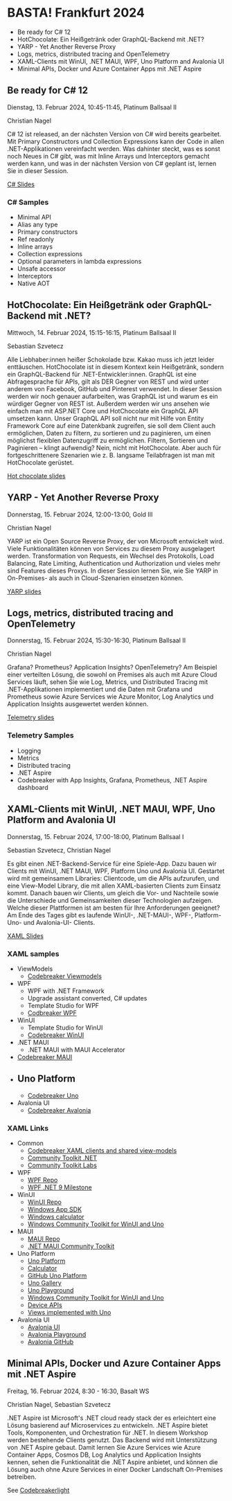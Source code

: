 # BASTA! Frankfurt 2024

* Be ready for C# 12
* HotChocolate: Ein Heißgetränk oder GraphQL-Backend mit .NET?
* YARP - Yet Another Reverse Proxy
* Logs, metrics, distributed tracing and OpenTelemetry
* XAML-Clients mit WinUI, .NET MAUI, WPF, Uno Platform and Avalonia UI
* Minimal APIs, Docker und Azure Container Apps mit .NET Aspire 

## Be ready for C# 12

Dienstag, 13. Februar 2024, 10:45-11:45, Platinum Ballsaal II

Christian Nagel

C# 12 ist released, an der nächsten Version von C# wird bereits gearbeitet. Mit Primary Constructors und Collection Expressions kann der Code in allen .NET-Applikationen vereinfacht werden. Was dahinter steckt, was es sonst noch Neues in C# gibt, was mit Inline Arrays und Interceptors gemacht werden kann, und was in der nächsten Version von C# geplant ist, lernen Sie in dieser Session.

[C# Slides](slides/csharp12.pdf)

### C# Samples

- Minimal API
- Alias any type
- Primary constructors
- Ref readonly
- Inline arrays
- Collection expressions
- Optional parameters in lambda expressions
- Unsafe accessor
- Interceptors
- Native AOT

## HotChocolate: Ein Heißgetränk oder GraphQL-Backend mit .NET?

Mittwoch, 14. Februar 2024, 15:15-16:15, Platinum Ballsaal II

Sebastian Szvetecz

Alle Liebhaber:innen heißer Schokolade bzw. Kakao muss ich jetzt leider enttäuschen. HotChocolate ist in diesem Kontext kein Heißgetränk, sondern ein GraphQL-Backend für .NET-Entwickler:innen. GraphQL ist eine Abfragesprache für APIs, gilt als DER Gegner von REST und wird unter anderem von Facebook, GitHub und Pinterest verwendet. In dieser Session werden wir noch genauer aufarbeiten, was GraphQL ist und warum es ein würdiger Gegner von REST ist. Außerdem werden wir uns ansehen wie einfach man mit ASP.NET Core und HotChocolate ein GraphQL API umsetzen kann. Unser GraphQL API soll nicht nur mit Hilfe von Entity Framework Core auf eine Datenkbank zugreifen, sie soll dem Client auch ermöglichen, Daten zu filtern, zu sortieren und zu paginieren, um einen möglichst flexiblen Datenzugriff zu ermöglichen. Filtern, Sortieren und Paginieren – klingt aufwendig? Nein, nicht mit HotChocolate. Aber auch für fortgeschrittenere Szenarien wie z. B. langsame Teilabfragen ist man mit HotChocolate gerüstet.

[Hot chocolate slides](slides/hotchocolate.pdf)

## YARP - Yet Another Reverse Proxy

Donnerstag, 15. Februar 2024, 12:00-13:00, Gold III

Christian Nagel

YARP ist ein Open Source Reverse Proxy, der von Microsoft entwickelt wird. Viele Funktionalitäten können von Services zu diesem Proxy ausgelagert werden. Transformation von Requests, ein Wechsel des Protokolls, Load Balancing, Rate Limiting, Authentication und Authorization und vieles mehr sind Features dieses Proxys. In dieser Session lernen Sie, wie Sie YARP in On-Premises- als auch in Cloud-Szenarien einsetzen können.

[YARP slides](slides/yarp.pdf)

## Logs, metrics, distributed tracing and OpenTelemetry

Donnerstag, 15. Februar 2024, 15:30-16:30, Platinum Ballsaal II

Christian Nagel

Grafana? Prometheus? Application Insights? OpenTelemetry? Am Beispiel einer verteilten Lösung, die sowohl on Premises als auch mit Azure Cloud Services läuft, sehen Sie wie Log, Metrics, und Distributed Tracing mit .NET-Applikationen implementiert und die Daten mit Grafana und Prometheus sowie Azure Services wie Azure Monitor, Log Analytics und Application Insights ausgewertet werden können.

[Telemetry slides](slides/telemetry.pdf)

### Telemetry Samples

- Logging
- Metrics
- Distributed tracing
- .NET Aspire
- Codebreaker with App Insights, Grafana, Prometheus, .NET Aspire dashboard

## XAML-Clients mit WinUI, .NET MAUI, WPF, Uno Platform and Avalonia UI

Donnerstag, 15. Februar 2024, 17:00-18:00, Platinum Ballsaal I

Sebastian Szvetecz, Christian Nagel

Es gibt einen .NET-Backend-Service für eine Spiele-App. Dazu bauen wir Clients mit WinUI, .NET MAUI, WPF, Platform Uno und Avalonia UI. Gestartet wird mit gemeinsamem Libraries: Clientcode, um die APIs aufzurufen, und eine View-Model Library, die mit allen XAML-basierten Clients zum Einsatz kommt. Danach bauen wir Clients, um gleich die Vor- und Nachteile sowie die Unterschiede und Gemeinsamkeiten dieser Technologien aufzeigen. Welche dieser Plattformen ist am besten für Ihre Anforderungen geeignet? Am Ende des Tages gibt es laufende WinUI-, .NET-MAUI-, WPF-, Platform-Uno- und Avalonia-UI- Clients.

[XAML Slides](slides/xaml.pdf)

### XAML samples

- ViewModels
  - [Codebreaker Viewmodels](https://github.com/CodebreakerApp/Codebreaker.Xaml/tree/main/src/Codebreaker.ViewModels)
- WPF
  - WPF with .NET Framework
  - Upgrade assistant converted, C# updates
  - Template Studio for WPF
  - [Codbreaker WPF](https://github.com/CodebreakerApp/Codebreaker.Xaml/tree/main/src/Codebreaker.WPF)
- WinUI
  - Template Studio for WinUI
  - [Codebreaker WinUI](https://github.com/CodebreakerApp/Codebreaker.Xaml/tree/main/src/Codebreaker.WinUI)
- .NET MAUI
  - .NET MAUI with MAUI Accelerator
 - [Codebreaker MAUI](https://github.com/CodebreakerApp/Codebreaker.Xaml/tree/main/src/Codebreaker.MAUI)
- Uno Platform
  - 
  - [Codebreaker Uno](https://github.com/CodebreakerApp/Codebreaker.Xaml/tree/main/src/Codebreaker.Uno)
- Avalonia UI
  - [Codebreaker Avalonia](https://github.com/CodebreakerApp/Codebreaker.Xaml/tree/main/src/Codebreaker.Avalonia)

### XAML Links

- Common
  - [Codebreaker XAML clients and shared view-models](https://github.com/CodebreakerApp/Codebreaker.Xaml)
  - [Community Toolkit .NET](https://github.com/CommunityToolkit/dotnet)
  - [Community Toolkit Labs](https://toolkitlabs.dev/)
- WPF
  - [WPF Repo](https://github.com/dotnet/wpf)
  - [WPF .NET 9 Milestone](https://github.com/dotnet/wpf/milestone/38)
- WinUI
  - [WinUI Repo](https://github.com/microsoft/microsoft-ui-xaml)
  - [Windows App SDK](https://github.com/microsoft/WindowsAppSDK)
  - [Windows calculator](https://github.com/microsoft/calculator)
  - [Windows Community Toolkit for WinUI and Uno](https://github.com/CommunityToolkit/Windows)
- MAUI
  - [MAUI Repo](https://github.com/dotnet/maui)
  - [.NET MAUI Community Toolkit](https://github.com/CommunityToolkit/Maui)
- Uno Platform
  - [Uno Platform](https://platform.uno/)
  - [Calculator](https://platform.uno/uno-calculator/)
  - [GitHub Uno Platform](https://github.com/unoplatform/uno)
  - [Uno Gallery](https://gallery.platform.uno/)
  - [Uno Playground](https://playground.platform.uno)
  - [Windows Community Toolkit for WinUI and Uno](https://github.com/CommunityToolkit/Windows)
  - [Device APIs](https://aka.platform.uno/demo-unexpected-apis)
  - [Views implemented with Uno](https://platform.uno/docs/articles/implemented-views.html)
- Avalonia UI 
  - [Avalonia UI](https://www.avaloniaui.net/)
  - [Avalonia Playground](https://play.avaloniaui.net/)
  - [Avalonia GitHub](https://github.com/AvaloniaUI/Avalonia)

## Minimal APIs, Docker und Azure Container Apps mit .NET Aspire

Freitag, 16. Februar 2024, 8:30 - 16:30, Basalt WS

Christian Nagel, Sebastian Szvetecz

.NET Aspire ist Microsoft's .NET cloud ready stack der es erleichtert eine Lösung basierend auf Microservices zu entwickeln. .NET Aspire bietet Tools, Komponenten, und Orchestration für .NET. In diesem Workshop werden bestehende Clients genutzt. Das Backend wird mit Unterstützung von .NET Aspire gebaut. Damit lernen Sie Azure Services wie Azure Container Apps, Cosmos DB, Log Analytics und Application Insights kennen, sehen die Funktionalität die .NET Aspire anbietet, und können die Lösung auch ohne Azure Services in einer Docker Landschaft On-Premises betreiben.

See [Codebreakerlight](https://github.com/codebreakerapp/codebreakerlight)
